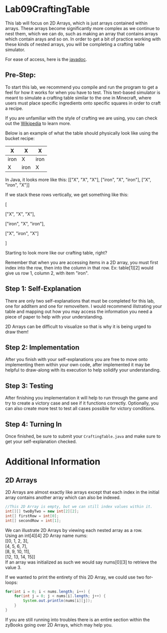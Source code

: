 # Lab09CraftingTable

This lab will focus on 2D Arrays, which is just arrays contained within arrays. These arrays become significantly more complex as we continue to nest them, which we can do, such as making an array that contains arrays which contain arays and so on. In order to get a bit of practice working with these kinds of nested arrays, you will be completing a crafting table simulator.

For ease of access, here is the [javadoc](https://csu-cs162.github.io/Lab09CraftingTable/).

## Pre-Step:
To start this lab, we recommend you compile and run the program to get a feel for how it works for when you have to test. This text-based simulator is meant to simulate a crafting table similar to the one in Minecraft, where users must place specific ingredients onto specific squares in order to craft a recipe.

If you are unfamiliar with the style of crafting we are using, you can check out the [Wikipedia](https://minecraft.fandom.com/wiki/Crafting) to learn more.

Below is an example of what the table should physically look like using the bucket recipe:

| X | X | X |
| --- | --- | --- |
| iron | X | iron |
| X | iron | X |

In Java, it looks more like this:
[["X", "X", "X"], ["iron", "X", "iron"], ["X", "iron", "X"]]

If we stack these rows vertically, we get something like this:

[

["X",    "X",    "X"],

["iron", "X", "iron"],

["X",  "iron",   "X"]

]

Starting to look more like our crafting table, right? 

Remember that when you are accessing items in a 2D array, you must first index into the row, then into the column in that row. 
Ex: table[1][2] would give us row 1, column 2, with item "iron".


## Step 1: Self-Explanation
There are only two self-explanations that must be completed for this lab, one for addItem and one for removeItem. I would recommend illstrating your table and mapping out how you may access the information you need a piece of paper to help with your understanding. 

2D Arrays can be difficult to visualize so that is why it is being urged to draw them!

## Step 2: Implementation
After you finish with your self-explanations you are free to move onto implementing them within your own code, after implemented it may be helpful to draw-along with its execution to help solidify your understanding.

## Step 3: Testing
After finishing you implementation it will help to run through the game and try to create a victory case and see if it functions correctly. Optionally, you can also create more test to test all cases possible for victory conditions.

## Step 4: Turning In
Once finished, be sure to submit your `CraftingTable.java` and make sure to get your self-explanation checked.

# Additional Information
## 2D Arrays
2D Arrays are almost exactly like arrays except that each index in the initial array contains another array which can also be indexed.
``` java
//This 2D Array is empty, but we can still index values within it.
int[][] twoByTwo = new int[2][2];
int[] firstRow = int[0];
int[] secondRow = int[1];
```
 
We can illustrate 2D Arrays by viewing each nested array as a row. \
Using an int[4][4] 2D Array name nums: \
[[0, 1, 2, 3],\
[4, 5, 6, 7],\
[8, 9, 10, 11],\
[12, 13, 14, 15]] \
If an array was initialized as such we would say nums[0][3] to retrieve the value 3.

If we wanted to print the entirety of this 2D Array, we could use two for-loops:
``` java
for(int i = 0; i < nums.length; i++) {
    for(int j = 0; j < nums[i].length; j++) {
        System.out.println(nums[i][j]);
    }
}
```

If you are still running into troubles there is an entire section within the zyBooks going over 2D Arrays, which may help you.
